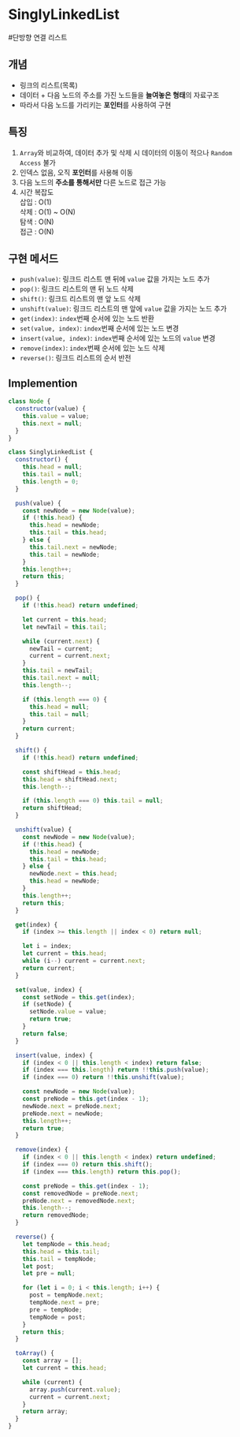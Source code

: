 # SinglyLinkedList

#단방향 연결 리스트

## 개념
- 링크의 리스트(목록)
- 데이터 + 다음 노드의 주소를 가진 노드들을 **늘여놓은 형태**의 자료구조
- 따라서 다음 노드를 가리키는 **포인터**를 사용하여 구현

## 특징
1. `Array`와 비교하여, 데이터 추가 및 삭제 시 데이터의 이동이 적으나 `Random Access` 불가
2. 인덱스 없음, 오직 **포인터**를 사용해 이동
3. 다음 노드의 **주소를 통해서만** 다른 노드로 접근 가능
4. 시간 복잡도  
삽입 : O(1)  
삭제 : O(1) ~ O(N)  
탐색 : O(N)  
접근 : O(N) 

## 구현 메서드
- `push(value)`: 링크드 리스트 맨 뒤에 `value` 값을 가지는 노드 추가
- `pop()`: 링크드 리스트의 맨 뒤 노드 삭제
- `shift()`: 링크드 리스트의 맨 앞 노드 삭제
- `unshift(value)`: 링크드 리스트의 맨 앞에 `value` 값을 가지는 노드 추가
- `get(index)`: `index`번째 순서에 있는 노드 반환
- `set(value, index)`: `index`번째 순서에 있는 노드 변경
- `insert(value, index)`: `index`번째 순서에 있는 노드의 `value` 변경
- `remove(index)`: `index`번째 순서에 있는 노드 삭제
- `reverse()`: 링크드 리스트의 순서 반전

## Implemention
```js
class Node {
  constructor(value) {
    this.value = value;
    this.next = null;
  }
}

class SinglyLinkedList {
  constructor() {
    this.head = null;
    this.tail = null;
    this.length = 0;
  }

  push(value) {
    const newNode = new Node(value);
    if (!this.head) {
      this.head = newNode;
      this.tail = this.head;
    } else {
      this.tail.next = newNode;
      this.tail = newNode;
    }
    this.length++;
    return this;
  }

  pop() {
    if (!this.head) return undefined;

    let current = this.head;
    let newTail = this.tail;

    while (current.next) {
      newTail = current;
      current = current.next;
    }
    this.tail = newTail;
    this.tail.next = null;
    this.length--;

    if (this.length === 0) {
      this.head = null;
      this.tail = null;
    }
    return current;
  }

  shift() {
    if (!this.head) return undefined;

    const shiftHead = this.head;
    this.head = shiftHead.next;
    this.length--;

    if (this.length === 0) this.tail = null;
    return shiftHead;
  }

  unshift(value) {
    const newNode = new Node(value);
    if (!this.head) {
      this.head = newNode;
      this.tail = this.head;
    } else {
      newNode.next = this.head;
      this.head = newNode;
    }
    this.length++;
    return this;
  }

  get(index) {
    if (index >= this.length || index < 0) return null;

    let i = index;
    let current = this.head;
    while (i--) current = current.next;
    return current;
  }

  set(value, index) {
    const setNode = this.get(index);
    if (setNode) {
      setNode.value = value;
      return true;
    }
    return false;
  }

  insert(value, index) {
    if (index < 0 || this.length < index) return false;
    if (index === this.length) return !!this.push(value);
    if (index === 0) return !!this.unshift(value);

    const newNode = new Node(value);
    const preNode = this.get(index - 1);
    newNode.next = preNode.next;
    preNode.next = newNode;
    this.length++;
    return true;
  }

  remove(index) {
    if (index < 0 || this.length < index) return undefined;
    if (index === 0) return this.shift();
    if (index === this.length) return this.pop();

    const preNode = this.get(index - 1);
    const removedNode = preNode.next;
    preNode.next = removedNode.next;
    this.length--;
    return removedNode;
  }

  reverse() {
    let tempNode = this.head;
    this.head = this.tail;
    this.tail = tempNode;
    let post;
    let pre = null;

    for (let i = 0; i < this.length; i++) {
      post = tempNode.next;
      tempNode.next = pre;
      pre = tempNode;
      tempNode = post;
    }
    return this;
  }

  toArray() {
    const array = [];
    let current = this.head;

    while (current) {
      array.push(current.value);
      current = current.next;
    }
    return array;
  }
}
```
